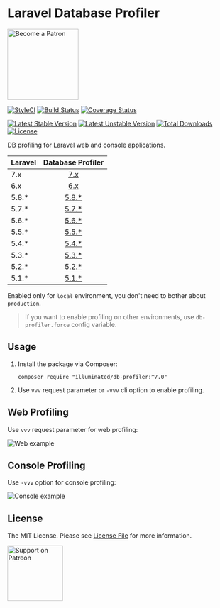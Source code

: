 # Laravel Database Profiler

[<img src="https://user-images.githubusercontent.com/1286821/43083932-4915853a-8ea0-11e8-8983-db9e0f04e772.png" alt="Become a Patron" width="160" />](https://patreon.com/dmitryivanov)

[![StyleCI](https://styleci.io/repos/68023936/shield?branch=7.x&style=flat)](https://styleci.io/repos/68023936)
[![Build Status](https://travis-ci.org/dmitry-ivanov/laravel-db-profiler.svg?branch=7.x)](https://travis-ci.org/dmitry-ivanov/laravel-db-profiler)
[![Coverage Status](https://coveralls.io/repos/github/dmitry-ivanov/laravel-db-profiler/badge.svg?branch=7.x)](https://coveralls.io/github/dmitry-ivanov/laravel-db-profiler?branch=7.x)

[![Latest Stable Version](https://poser.pugx.org/illuminated/db-profiler/v/stable)](https://packagist.org/packages/illuminated/db-profiler)
[![Latest Unstable Version](https://poser.pugx.org/illuminated/db-profiler/v/unstable)](https://packagist.org/packages/illuminated/db-profiler)
[![Total Downloads](https://poser.pugx.org/illuminated/db-profiler/downloads)](https://packagist.org/packages/illuminated/db-profiler)
[![License](https://poser.pugx.org/illuminated/db-profiler/license)](https://packagist.org/packages/illuminated/db-profiler)

DB profiling for Laravel web and console applications.

| Laravel | Database Profiler                                                      |
| ------- | :--------------------------------------------------------------------: |
| 7.x     | [7.x](https://github.com/dmitry-ivanov/laravel-db-profiler/tree/7.x)   |
| 6.x     | [6.x](https://github.com/dmitry-ivanov/laravel-db-profiler/tree/6.x)   |
| 5.8.*   | [5.8.*](https://github.com/dmitry-ivanov/laravel-db-profiler/tree/5.8) |
| 5.7.*   | [5.7.*](https://github.com/dmitry-ivanov/laravel-db-profiler/tree/5.7) |
| 5.6.*   | [5.6.*](https://github.com/dmitry-ivanov/laravel-db-profiler/tree/5.6) |
| 5.5.*   | [5.5.*](https://github.com/dmitry-ivanov/laravel-db-profiler/tree/5.5) |
| 5.4.*   | [5.4.*](https://github.com/dmitry-ivanov/laravel-db-profiler/tree/5.4) |
| 5.3.*   | [5.3.*](https://github.com/dmitry-ivanov/laravel-db-profiler/tree/5.3) |
| 5.2.*   | [5.2.*](https://github.com/dmitry-ivanov/laravel-db-profiler/tree/5.2) |
| 5.1.*   | [5.1.*](https://github.com/dmitry-ivanov/laravel-db-profiler/tree/5.1) |

Enabled only for `local` environment, you don't need to bother about `production`.

> If you want to enable profiling on other environments, use `db-profiler.force` config variable.

## Usage

1. Install the package via Composer:

    ```shell
    composer require "illuminated/db-profiler:^7.0"
    ```

2. Use `vvv` request parameter or `-vvv` cli option to enable profiling.

## Web Profiling

Use `vvv` request parameter for web profiling:

![Web example](doc/img/example-web.gif)

## Console Profiling

Use `-vvv` option for console profiling:

![Console example](doc/img/example-console.gif)

## License

The MIT License. Please see [License File](LICENSE.md) for more information.

[<img src="https://user-images.githubusercontent.com/1286821/43086829-ff7c006e-8ea6-11e8-8b03-ecf97ca95b2e.png" alt="Support on Patreon" width="125" />](https://patreon.com/dmitryivanov)
